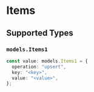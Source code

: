 # Items


## Supported Types

### `models.Items1`

```typescript
const value: models.Items1 = {
  operation: "upsert",
  key: "<key>",
  value: "<value>",
};
```

